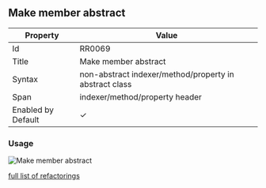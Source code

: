 ## Make member abstract

| Property           | Value                                                   |
| ------------------ | ------------------------------------------------------- |
| Id                 | RR0069                                                  |
| Title              | Make member abstract                                    |
| Syntax             | non\-abstract indexer/method/property in abstract class |
| Span               | indexer/method/property header                          |
| Enabled by Default | &#x2713;                                                |

### Usage

![Make member abstract](../../images/refactorings/MakeMemberAbstract.png)

[full list of refactorings](Refactorings.md)